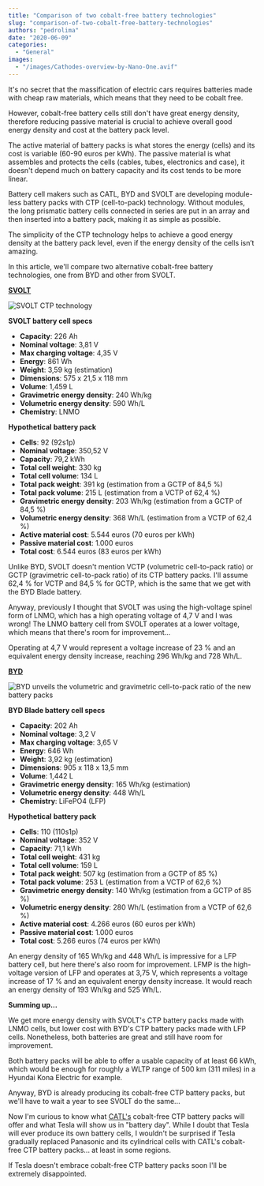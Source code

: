 ```yaml
---
title: "Comparison of two cobalt-free battery technologies"
slug: "comparison-of-two-cobalt-free-battery-technologies"
authors: "pedrolima"
date: "2020-06-09"
categories:
  - "General"
images:
  - "/images/Cathodes-overview-by-Nano-One.avif"
---
```


It's no secret that the massification of electric cars requires batteries made with cheap raw materials, which means that they need to be cobalt free.

However, cobalt-free battery cells still don't have great energy density, therefore reducing passive material is crucial to achieve overall good energy density and cost at the battery pack level.

The active material of battery packs is what stores the energy (cells) and its cost is variable (60-90 euros per kWh). The passive material is what assembles and protects the cells (cables, tubes, electronics and case), it doesn't depend much on battery capacity and its cost tends to be more linear.

Battery cell makers such as CATL, BYD and SVOLT are developing module-less battery packs with CTP (cell-to-pack) technology. Without modules, the long prismatic battery cells connected in series are put in an array and then inserted into a battery pack, making it as simple as possible.

The simplicity of the CTP technology helps to achieve a good energy density at the battery pack level, even if the energy density of the cells isn’t amazing.

In this article, we'll compare two alternative cobalt-free battery technologies, one from BYD and other from SVOLT.

[**SVOLT**](/2020/05/21/svolt-unveiled-its-new-cobalt-free-battery-cell/)

![SVOLT CTP technology](images/SVOLT-CTP-technology.avif)

**SVOLT battery cell specs**

- **Capacity**: 226 Ah
- **Nominal voltage**: 3,81 V
- **Max charging voltage**: 4,35 V
- **Energy**: 861 Wh
- **Weight**: 3,59 kg (estimation)
- **Dimensions**: 575 x 21,5 x 118 mm
- **Volume**: 1,459 L
- **Gravimetric energy density**: 240 Wh/kg
- **Volumetric energy density**: 590 Wh/L
- **Chemistry**: LNMO

**Hypothetical** **battery pack**

- **Cells**: 92 (92s1p)
- **Nominal voltage**: 350,52 V
- **Capacity**: 79,2 kWh
- **Total cell weight**: 330 kg
- **Total cell volume**: 134 L
- **Total pack weight**: 391 kg (estimation from a GCTP of 84,5 %)
- **Total pack volume**: 215 L (estimation from a VCTP of 62,4 %)
- **Gravimetric energy density**: 203 Wh/kg (estimation from a GCTP of 84,5 %)
- **Volumetric energy density**: 368 Wh/L (estimation from a VCTP of 62,4 %)
- **Active material cost**: 5.544 euros (70 euros per kWh)
- **Passive material cost**: 1.000 euros
- **Total cost**: 6.544 euros (83 euros per kWh)

Unlike BYD, SVOLT doesn't mention VCTP (volumetric cell-to-pack ratio) or GCTP (gravimetric cell-to-pack ratio) of its CTP battery packs. I'll assume 62,4 % for VCTP and 84,5 % for GCTP, which is the same that we get with the BYD Blade battery.

Anyway, previously I thought that SVOLT was using the high-voltage spinel form of LNMO, which has a high operating voltage of 4,7 V and I was wrong! The LNMO battery cell from SVOLT operates at a lower voltage, which means that there's room for improvement...

Operating at 4,7 V would represent a voltage increase of 23 % and an equivalent energy density increase, reaching 296 Wh/kg and 728 Wh/L.

[**BYD**](/2020/05/26/byd-blade-prismatic-battery-cell-specs-possibilities/)

![BYD unveils the volumetric and gravimetric cell-to-pack ratio of the new battery packs](images/BYD-unveils-the-volumetric-and-gravimetric-cell-to-pack-ratio-of-the-new-battery-packs.avif)

**BYD Blade battery cell specs**

- **Capacity**: 202 Ah
- **Nominal voltage**: 3,2 V
- **Max charging voltage**: 3,65 V
- **Energy**: 646 Wh
- **Weight**: 3,92 kg (estimation)
- **Dimensions**: 905 x 118 x 13,5 mm
- **Volume**: 1,442 L
- **Gravimetric energy density**: 165 Wh/kg (estimation)
- **Volumetric energy density**: 448 Wh/L
- **Chemistry**: LiFePO4 (LFP)

**Hypothetical** **battery pack**

- **Cells**: 110 (110s1p)
- **Nominal voltage**: 352 V
- **Capacity**: 71,1 kWh
- **Total cell weight**: 431 kg
- **Total cell volume**: 159 L
- **Total pack weight**: 507 kg (estimation from a GCTP of 85 %)
- **Total pack volume**: 253 L (estimation from a VCTP of 62,6 %)
- **Gravimetric energy density**: 140 Wh/kg (estimation from a GCTP of 85 %)
- **Volumetric energy density**: 280 Wh/L (estimation from a VCTP of 62,6 %)
- **Active material cost**: 4.266 euros (60 euros per kWh)
- **Passive material cost**: 1.000 euros
- **Total cost**: 5.266 euros (74 euros per kWh)

An energy density of 165 Wh/kg and 448 Wh/L is impressive for a LFP battery cell, but here there's also room for improvement. LFMP is the high-voltage version of LFP and operates at 3,75 V, which represents a voltage increase of 17 % and an equivalent energy density increase. It would reach an energy density of 193 Wh/kg and 525 Wh/L.

**Summing up...**

We get more energy density with SVOLT's CTP battery packs made with LNMO cells, but lower cost with BYD's CTP battery packs made with LFP cells. Nonetheless, both batteries are great and still have room for improvement.

Both battery packs will be able to offer a usable capacity of at least 66 kWh, which would be enough for roughly a WLTP range of 500 km (311 miles) in a Hyundai Kona Electric for example.

Anyway, BYD is already producing its cobalt-free CTP battery packs, but we'll have to wait a year to see SVOLT do the same...

Now I'm curious to know what [CATL's](/2020/05/18/catl-cobalt-free-battery-cells-are-already-below-60-euros-per-kwh/) cobalt-free CTP battery packs will offer and what Tesla will show us in "battery day". While I doubt that Tesla will ever produce its own battery cells, I wouldn't be surprised if Tesla gradually replaced Panasonic and its cylindrical cells with CATL's cobalt-free CTP battery packs... at least in some regions.

If Tesla doesn't embrace cobalt-free CTP battery packs soon I'll be extremely disappointed.
